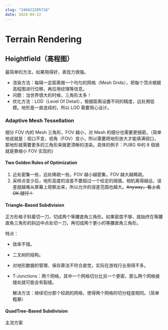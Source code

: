 ```yaml
---
slug: "240422205716"
date: 2024-04-22
---
```


# Terrain Rendering

## Heightfield（高程图）

最简单的方法，如果用得好，表现力很强。

- 渲染方法：每隔一定距离做一个均匀的网格（Mesh Grids），把每个顶点根据高程图进行位移，再应用纹理等信息。
- 问题：当世界很大的时候，三角形太多！
- 优化方法：LOD（Level Of Detail），根据距离设置不同的精度，远处用低模。地形是一直连续的，所以 LOD 需要用心设计。

### Adaptive Mesh Tessellation

细分 FOV 内的 Mesh 三角形，FOV 越小，对 Mesh 的细分也需要更细密。（简单地说就是：视口不变，视角（FOV）变小，所以需要把地形放大才能填满视口，那地形就需要更多的三角形来做更清晰的渲染。具体的例子：PUBG 中的 8 倍镜就是靠缩小 FOV 实现的）

#### Two Golden Rules of Optimization

1. 近处密集一些，远处稀疏一些。FOV 越小越密集，FOV 越大越稀疏。
2. 采样点变少后，地形高度的误差不要超过一个给定的阈值。相机离得越远，误差就越难从屏幕上观察出来，所以允许的误差范围也越大。~~Anyway，看上去 OK 就行！~~

#### Triangle-Based Subdivision

正方形格子斜着切一刀，切成两个等腰直角三角形。如果密度不够，就始终在等腰直角三角形的斜边中点处切一刀，再切成两个更小的等腰直角三角形。

特点：

- 效率不错。
- 二叉树的结构。
- 对地形数据的管理、保存算法不符合直觉，实际在游戏行业用得不多。
- T-Junctions：两个网格，其中一个网格切分比另一个更密，那么两个网格接缝处就可能会有裂缝。

    解决方法：继续切分那个较疏的网格，使得两个网格的切分程度相同。（简单粗暴）

#### QuadTree-Based Subdivision

主流方案

